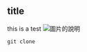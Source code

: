 ## title
this is a test
![圖片的說明](https://www.techopedia.com/wp-content/uploads/2024/02/GitHub-1.jpg)

```
git clone
```
